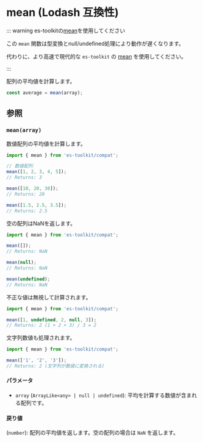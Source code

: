 # mean (Lodash 互換性)

::: warning es-toolkitの[mean](../../math/mean.md)を使用してください

この `mean` 関数は型変換とnull/undefined処理により動作が遅くなります。

代わりに、より高速で現代的な `es-toolkit` の [mean](../../math/mean.md) を使用してください。

:::

配列の平均値を計算します。

```typescript
const average = mean(array);
```

## 参照

### `mean(array)`

数値配列の平均値を計算します。

```typescript
import { mean } from 'es-toolkit/compat';

// 数値配列
mean([1, 2, 3, 4, 5]);
// Returns: 3

mean([10, 20, 30]);
// Returns: 20

mean([1.5, 2.5, 3.5]);
// Returns: 2.5
```

空の配列はNaNを返します。

```typescript
import { mean } from 'es-toolkit/compat';

mean([]);
// Returns: NaN

mean(null);
// Returns: NaN

mean(undefined);
// Returns: NaN
```

不正な値は無視して計算されます。

```typescript
import { mean } from 'es-toolkit/compat';

mean([1, undefined, 2, null, 3]);
// Returns: 2 (1 + 2 + 3) / 3 = 2
```

文字列数値も処理されます。

```typescript
import { mean } from 'es-toolkit/compat';

mean(['1', '2', '3']);
// Returns: 2 (文字列が数値に変換される)
```

#### パラメータ

- `array` (`ArrayLike<any> | null | undefined`): 平均を計算する数値が含まれる配列です。

#### 戻り値

(`number`): 配列の平均値を返します。空の配列の場合は `NaN` を返します。
